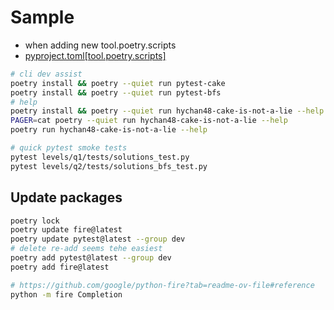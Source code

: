 # Sample
* when adding new tool.poetry.scripts
* [pyproject.toml[tool.poetry.scripts]](../pyproject.toml#[tool.poetry.scripts])
```bash
# cli dev assist
poetry install && poetry --quiet run pytest-cake
poetry install && poetry --quiet run pytest-bfs
# help
poetry install && poetry --quiet run hychan48-cake-is-not-a-lie --help
PAGER=cat poetry --quiet run hychan48-cake-is-not-a-lie --help
poetry run hychan48-cake-is-not-a-lie --help

# quick pytest smoke tests
pytest levels/q1/tests/solutions_test.py
pytest levels/q2/tests/solutions_bfs_test.py
````
## Update packages
```bash
poetry lock
poetry update fire@latest
poetry update pytest@latest --group dev
# delete re-add seems tehe easiest
poetry add pytest@latest --group dev
poetry add fire@latest

# https://github.com/google/python-fire?tab=readme-ov-file#reference
python -m fire Completion 
```